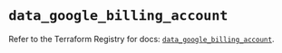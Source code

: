 # `data_google_billing_account`

Refer to the Terraform Registry for docs: [`data_google_billing_account`](https://registry.terraform.io/providers/hashicorp/google/5.26.0/docs/data-sources/billing_account).
